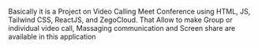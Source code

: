 Basically it is a Project on Video Calling Meet Conference using HTML, JS, Tailwind CSS, ReactJS, and ZegoCloud.
That Allow to make Group or individual video call, Massaging communication and Screen share are available in this application
